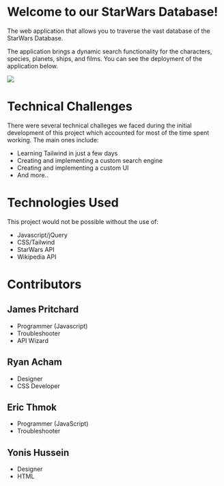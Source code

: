 # Welcome to our StarWars Database!

The web application that allows you to traverse the vast database of the StarWars Database.

The application brings a dynamic search functionality for the characters, species, planets, ships, and films.
You can see the deployment of the application below.

![](/assets/images/application.png)

# Technical Challenges

There were several technical challeges we faced during the initial development of this project which accounted for most of the time spent working. The main ones include:

* Learning Tailwind in just a few days
* Creating and implementing a custom search engine
* Creating and implementing a custom UI
* And more..

# Technologies Used

This project would not be possible without the use of:

* Javascript/jQuery
* CSS/Tailwind
* StarWars API
* Wikipedia API

# Contributors

##  James Pritchard
* Programmer (Javascript)
* Troubleshooter
* API Wizard

## Ryan Acham
* Designer
* CSS Developer

## Eric Thmok
* Programmer (JavaScript)
* Troubleshooter

## Yonis Hussein
* Designer
* HTML




